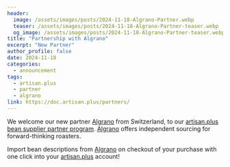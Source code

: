 ```yaml
---
header:
  image: /assets/images/posts/2024-11-18-Algrano-Partner.webp
  teaser: /assets/images/posts/2024-11-18-Algrano-Partner-teaser.webp
  og_image: /assets/images/posts/2024-11-18-Algrano-Partner-teaser.webp
title: "Partnership with Algrano"
excerpt: "New Partner"
author_profile: false
date: 2024-11-18
categories:
  - announcement
tags:
  - artisan.plus
  - partner
  - algrano
link: https://doc.artisan.plus/partners/
---
```


We welcome our new partner [Algrano](https://algrano.com/artisan?utm_source=artisan_blog&utm_medium=referral&utm_campaign=algrano_x_artisan&utm_content=blog) from Switzerland, to our [artisan.plus bean supplier partner program](https://doc.artisan.plus/partners/). [Algrano](https://algrano.com/artisan?utm_source=artisan_blog&utm_medium=referral&utm_campaign=algrano_x_artisan&utm_content=blog) offers independent sourcing for forward-thinking roasters.

Import bean descriptions from [Algrano](https://algrano.com/artisan?utm_source=artisan_blog&utm_medium=referral&utm_campaign=algrano_x_artisan&utm_content=blog) on checkout of your purchase with one click into your [artisan.plus](https://artisan.plus) account!